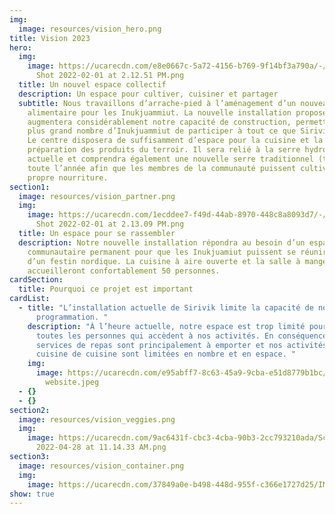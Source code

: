 ```yaml
---
img:
  image: resources/vision_hero.png
title: Vision 2023
hero:
  img:
    image: https://ucarecdn.com/e8e0667c-5a72-4156-b769-9f14bf3a790a/-/crop/2286x1210/8,23/-/preview/Screen
      Shot 2022-02-01 at 2.12.51 PM.png
  title: Un nouvel espace collectif
  description: Un espace pour cultiver, cuisiner et partager
  subtitle: Nous travaillons d’arrache-pied à l’aménagement d’un nouveau centre
    alimentaire pour les Inukjuammiut. La nouvelle installation proposée
    augmentera considérablement notre capacité de construction, permettant à un
    plus grand nombre d’Inukjuammiut de participer à tout ce que Sirivik fait.
    Le centre disposera de suffisamment d’espace pour la cuisine et la
    préparation des produits du terroir. Il sera relié à la serre hydroponique
    actuelle et comprendra également une nouvelle serre traditionnel (terre)
    toute l’année afin que les membres de la communauté puissent cultiver leur
    propre nourriture.
section1:
  image: resources/vision_partner.png
  img:
    image: https://ucarecdn.com/1ecddee7-f49d-44ab-8970-448c8a8093d7/-/crop/2312x1213/0,113/-/preview/Screen
      Shot 2022-02-01 at 2.13.09 PM.png
  title: Un espace pour se rassembler
  description: Notre nouvelle installation répondra au besoin d’un espace
    communautaire permanent pour que les Inukjuamiut puissent se réunir autour
    d’un festin nordique. La cuisine à aire ouverte et la salle à manger
    accueilleront confortablement 50 personnes.
cardSection:
  title: Pourquoi ce projet est important
cardList:
  - title: "L’installation actuelle de Sirivik limite la capacité de notre
      programmation. "
    description: "À l’heure actuelle, notre espace est trop limité pour accueillir
      toutes les personnes qui accèdent à nos activités. En conséquence, nos
      services de repas sont principalement à emporter et nos activités de
      cuisine de cuisine sont limitées en nombre et en espace. "
    img:
      image: https://ucarecdn.com/e95abff7-8c63-45a9-9cba-e51d8779b1bc/Kitchen
        website.jpeg
  - {}
  - {}
section2:
  image: resources/vision_veggies.png
  img:
    image: https://ucarecdn.com/9ac6431f-cbc3-4cba-90b3-2cc793210ada/Screen Shot
      2022-04-28 at 11.14.33 AM.png
section3:
  image: resources/vision_container.png
  img:
    image: https://ucarecdn.com/37849a0e-b498-448d-955f-c366e1727d25/IMG_8291 2.JPG
show: true
---
```

